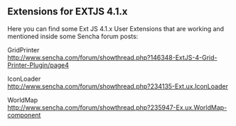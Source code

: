 <h2>Extensions for EXTJS 4.1.x</h2>

Here you can find some Ext JS 4.1.x User Extensions that are working
and mentioned inside some Sencha forum posts:<br/>
 
GridPrinter<br/>
http://www.sencha.com/forum/showthread.php?146348-ExtJS-4-Grid-Printer-Plugin/page4

IconLoader<br/>
http://www.sencha.com/forum/showthread.php?234135-Ext.ux.IconLoader

WorldMap<br/>
http://www.sencha.com/forum/showthread.php?235947-Ex.ux.WorldMap-component